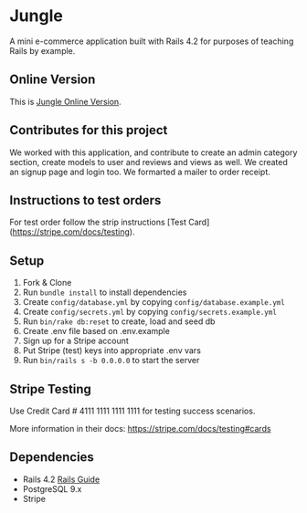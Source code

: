 # Jungle

A mini e-commerce application built with Rails 4.2 for purposes of teaching Rails by example.

## Online Version
This is [Jungle Online Version](https://calm-chamber-47452.herokuapp.com).

## Contributes for this project
We worked with this application, and contribute to create an admin category section, create models to user and reviews and views as well. We created an signup page and login too. We formarted a mailer to order receipt.

## Instructions to test orders
For test order follow the strip instructions [Test Card] (https://stripe.com/docs/testing).

## Setup

1. Fork & Clone
2. Run `bundle install` to install dependencies
3. Create `config/database.yml` by copying `config/database.example.yml`
4. Create `config/secrets.yml` by copying `config/secrets.example.yml`
5. Run `bin/rake db:reset` to create, load and seed db
6. Create .env file based on .env.example
7. Sign up for a Stripe account
8. Put Stripe (test) keys into appropriate .env vars
9. Run `bin/rails s -b 0.0.0.0` to start the server

## Stripe Testing

Use Credit Card # 4111 1111 1111 1111 for testing success scenarios.

More information in their docs: <https://stripe.com/docs/testing#cards>

## Dependencies

* Rails 4.2 [Rails Guide](http://guides.rubyonrails.org/v4.2/)
* PostgreSQL 9.x
* Stripe
